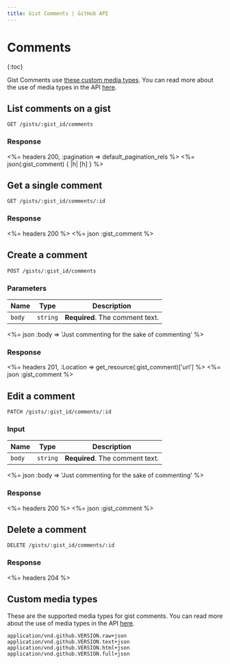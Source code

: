 ```yaml
---
title: Gist Comments | GitHub API
---
```


# Comments

{:toc}

Gist Comments use [these custom media types](#custom-media-types).
You can read more about the use of media types in the API
[here](/v3/media/).

## List comments on a gist

    GET /gists/:gist_id/comments

### Response

<%= headers 200, :pagination => default_pagination_rels %>
<%= json(:gist_comment) { |h| [h] } %>

## Get a single comment

    GET /gists/:gist_id/comments/:id

### Response

<%= headers 200 %>
<%= json :gist_comment %>

## Create a comment

    POST /gists/:gist_id/comments

### Parameters

Name | Type | Description
-----|------|--------------
`body`|`string` | **Required**. The comment text.


<%= json :body => 'Just commenting for the sake of commenting' %>

### Response

<%= headers 201, :Location => get_resource(:gist_comment)['url'] %>
<%= json :gist_comment %>

## Edit a comment

    PATCH /gists/:gist_id/comments/:id

### Input

Name | Type | Description
-----|------|--------------
`body`|`string` | **Required**. The comment text.


<%= json :body => 'Just commenting for the sake of commenting' %>

### Response

<%= headers 200 %>
<%= json :gist_comment %>

## Delete a comment

    DELETE /gists/:gist_id/comments/:id

### Response

<%= headers 204 %>

## Custom media types

These are the supported media types for gist comments. You can read more about the
use of media types in the API [here](/v3/media/).

    application/vnd.github.VERSION.raw+json
    application/vnd.github.VERSION.text+json
    application/vnd.github.VERSION.html+json
    application/vnd.github.VERSION.full+json
